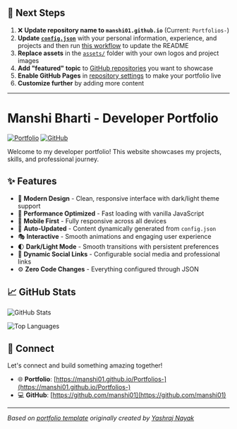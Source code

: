 ## 🚀 Next Steps

1. ❌ **Update repository name to `manshi01.github.io`** (Current: `Portfolios-`)
2. **Update [`config.json`](https://github.com/manshi01/Portfolios-/blob/main/config.json)** with your personal information, experience, and projects and then run [this workflow](https://github.com/manshi01/Portfolios-/actions/workflows/update-readme.yml) to update the README
3. **Replace assets** in the [`assets/`](https://github.com/manshi01/Portfolios-/tree/main/assets/) folder with your own logos and project images
4. **Add "featured" topic** to [GitHub repositories](https://github.com/manshi01?tab=repositories) you want to showcase
5. **Enable GitHub Pages** in [repository settings](https://github.com/manshi01/Portfolios-/settings/pages) to make your portfolio live
6. **Customize further** by adding more content

---

# Manshi Bharti - Developer Portfolio

<div align="left">
  
[![Portfolio](https://img.shields.io/badge/🌐_Visit_Portfolio-Live-brightgreen?style=for-the-badge)](https://manshi01.github.io/Portfolios-)
[![GitHub](https://img.shields.io/badge/GitHub-Profile-181717?style=for-the-badge&logo=github)](https://github.com/manshi01)

</div>

Welcome to my developer portfolio! This website showcases my projects, skills, and professional journey.

## ✨ Features

- 🎨 **Modern Design** - Clean, responsive interface with dark/light theme support
- 🚀 **Performance Optimized** - Fast loading with vanilla JavaScript
- 📱 **Mobile First** - Fully responsive across all devices
- 🔄 **Auto-Updated** - Content dynamically generated from `config.json`
- 🎭 **Interactive** - Smooth animations and engaging user experience
- 🌓 **Dark/Light Mode** - Smooth transitions with persistent preferences
- 🔗 **Dynamic Social Links** - Configurable social media and professional links
- ⚙️ **Zero Code Changes** - Everything configured through JSON

## 📈 GitHub Stats

<div align="left">

![GitHub Stats](https://github-readme-stats.vercel.app/api?username=manshi01&theme=dark&hide_border=true&include_all_commits=true&count_private=true)

![Top Languages](https://github-readme-stats.vercel.app/api/top-langs/?username=manshi01&theme=dark&hide_border=true&include_all_commits=true&count_private=true&layout=compact)

</div>

## 🤝 Connect

Let's connect and build something amazing together!

- 🌐 **Portfolio**: [https://manshi01.github.io/Portfolios-](https://manshi01.github.io/Portfolios-)
- 💻 **GitHub**: [https://github.com/manshi01](https://github.com/manshi01)

---

*Based on [portfolio template](https://github.com/yashrajnayak/developer-portfolio) originally created by [Yashraj Nayak](https://github.com/yashrajnayak)*